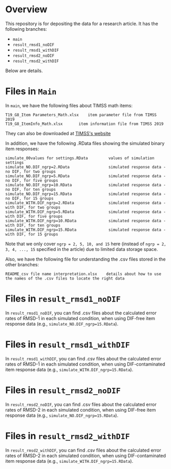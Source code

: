 # Overview
This repository is for depositing the data for a research article. It has the following branches:
- ``main``
- ``result_rmsd1_noDIF``
- ``result_rmsd1_withDIF``
- ``result_rmsd2_noDIF``
- ``result_rmsd2_withDIF``

Below are details.

# Files in ``Main``
In ``main``, we have the following files about TIMSS math items:

	T19_G8_Item Parameters_Math.xlsx	item parameter file from TIMSS 2019
	T19_G8_ItemInfo_Math.xlsx		item information file from TIMSS 2019

They can also be downloaded at [TIMSS's website](https://timss2019.org/international-database/)

In addition, we have the following .RData files showing the simulated binary item responses:

	simulate_00values for settings.RData		 values of simulation settings
	simulate_NO.DIF_ngrp=2.RData		         simulated response data - no DIF, for two groups
	simulate_NO.DIF_ngrp=5.RData		         simulated response data - no DIF, for five groups
	simulate_NO.DIF_ngrp=10.RData		         simulated response data - no DIF, for ten groups
	simulate_NO.DIF_ngrp=15.RData		         simulated response data - no DIF, for 15 groups
	simulate_WITH.DIF_ngrp=2.RData		         simulated response data - with DIF, for two groups
	simulate_WITH.DIF_ngrp=5.RData		         simulated response data - with DIF, for five groups
	simulate_WITH.DIF_ngrp=10.RData		         simulated response data - with DIF, for ten groups
	simulate_WITH.DIF_ngrp=15.RData		         simulated response data - with DIF, for 15 groups

Note that we only cover ``ngrp = 2, 5, 10, and 15`` here (instead of ``ngrp = 2, 3, 4, ..., 15`` specified in the article) due to limited data storage space. 

Also, we have the following file for understanding the .csv files stored in the other branches:

	README_csv file name interpretation.xlsx  	details about how to use the names of the .csv files to locate the right data

# Files in ``result_rmsd1_noDIF``
In ``result_rmsd1_noDIF``, you can find .csv files about the calculated error rates of RMSD-1 in each simulated condition, when using DIF-free item response data (e.g., ``simulate_NO.DIF_ngrp=15.RData``).

# Files in ``result_rmsd1_withDIF``
In ``result_rmsd1_withDIF``, you can find .csv files about the calculated error rates of RMSD-1 in each simulated condition, when using DIF-contaminated item response data (e.g., ``simulate_WITH.DIF_ngrp=15.RData``).

# Files in ``result_rmsd2_noDIF``
In ``result_rmsd2_noDIF``, you can find .csv files about the calculated error rates of RMSD-2 in each simulated condition, when using DIF-free item response data (e.g., ``simulate_NO.DIF_ngrp=15.RData``).

# Files in ``result_rmsd2_withDIF``
In ``result_rmsd2_withDIF``, you can find .csv files about the calculated error rates of RMSD-2 in each simulated condition, when using DIF-contaminated item response data (e.g., ``simulate_WITH.DIF_ngrp=15.RData``).
